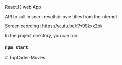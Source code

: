 
ReactJS web App

API to pull in secrh results/movie titles from the internet
 
 
Screenrecording : https://youtu.be/f7y9Skxx2bk 

In the project directory, you can run:

### `npm start`


#   T o p C o d e r - M o v i e s 
 
 
